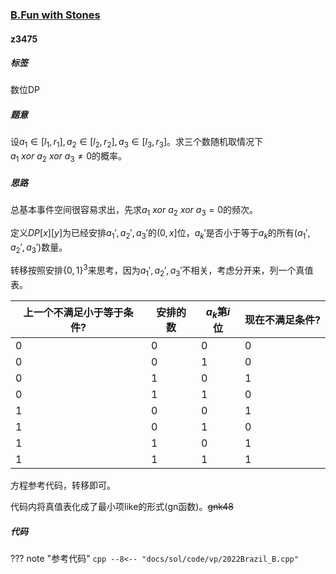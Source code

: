 ### [B.Fun with Stones](https://codeforces.com/gym/103960/problem/B)

#### z3475

##### 标签

数位DP

##### 题意

设$a_1\in[l_1,r_1],a_2\in[l_2,r_2],a_3\in[l_3,r_3]$。求三个数随机取情况下$a_1\ xor\ a_2\ xor\ a_3 \not=0$的概率。

##### 思路

总基本事件空间很容易求出，先求$a_1\ xor\ a_2\ xor\ a_3 =0$的频次。

定义$DP[x][y]$为已经安排$a_1',a_2',a_3'$的$(0,x]$位，$a_k'$是否小于等于$a_k$的所有$(a_1',a_2',a_3')$数量。

转移按照安排$\{0,1\}^3$来思考，因为$a_1',a_2',a_3'$不相关，考虑分开来，列一个真值表。

|上一个不满足小于等于条件?|安排的数|$a_k$第$i$位|现在不满足条件? |
|---|---|---|---|
|0|0|0|0|
|0|0|1|0|
|0|1|0|1|
|0|1|1|0|
|1|0|0|1|
|1|0|1|0|
|1|1|0|1|
|1|1|1|1|

方程参考代码，转移即可。

代码内将真值表化成了最小项like的形式(gn函数)。~~gnk48~~

##### 代码

??? note "参考代码"
    ```cpp
    --8<-- "docs/sol/code/vp/2022Brazil_B.cpp"
    ```